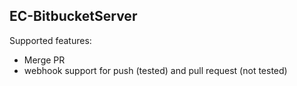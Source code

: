 ## EC-BitbucketServer

Supported features:
* Merge PR
* webhook support for push (tested) and pull request (not tested)
